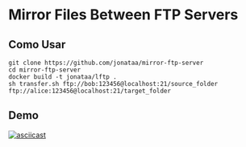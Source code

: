 # Mirror Files Between FTP Servers

## Como Usar

```
git clone https://github.com/jonataa/mirror-ftp-server
cd mirror-ftp-server
docker build -t jonataa/lftp .
sh transfer.sh ftp://bob:123456@localhost:21/source_folder ftp://alice:123456@localhost:21/target_folder
```

## Demo

[![asciicast](https://asciinema.org/a/aZOIlSeS2x6s9ev6S1McqNRmW.png)](https://asciinema.org/a/aZOIlSeS2x6s9ev6S1McqNRmW)
